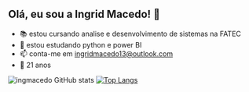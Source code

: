 ## Olá, eu sou a Ingrid Macedo! 👋

- 📚 estou cursando analise e desenvolvimento de sistemas na FATEC
- 🌱 estou estudando python e power BI
- 📫 conta-me em ingridmacedo13@outlook.com
- 🎂 21 anos
  
![ingmacedo GitHub stats](https://github-readme-stats.vercel.app/api?username=ingmacedo&show_icons=true&theme=jolly)  [![Top Langs](https://github-readme-stats.vercel.app/api/top-langs/?username=ingmacedo&show_icons=true&theme=jolly)](https://github.com/ingamacedo/github-readme-stats)
